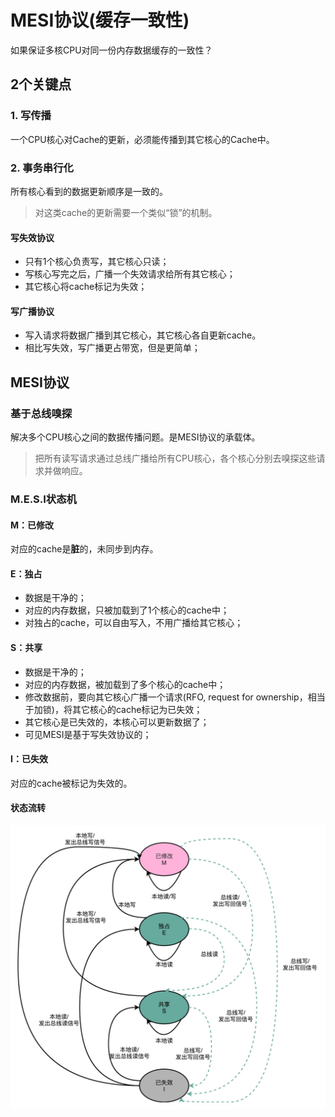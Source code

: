 # MESI协议(缓存一致性)

如果保证多核CPU对同一份内存数据缓存的一致性？

## 2个关键点

### 1. 写传播

一个CPU核心对Cache的更新，必须能传播到其它核心的Cache中。

### 2. 事务串行化

所有核心看到的数据更新顺序是一致的。

> 对这类cache的更新需要一个类似“锁”的机制。

#### 写失效协议

- 只有1个核心负责写，其它核心只读；
- 写核心写完之后，广播一个失效请求给所有其它核心；
- 其它核心将cache标记为失效；

#### 写广播协议

- 写入请求将数据广播到其它核心，其它核心各自更新cache。
- 相比写失效，写广播更占带宽，但是更简单；

## MESI协议

### 基于总线嗅探

解决多个CPU核心之间的数据传播问题。是MESI协议的承载体。

> 把所有读写请求通过总线广播给所有CPU核心，各个核心分别去嗅探这些请求并做响应。


### M.E.S.I状态机

#### M：已修改

对应的cache是**脏**的，未同步到内存。

#### E：独占

- 数据是干净的；
- 对应的内存数据，只被加载到了1个核心的cache中；
- 对独占的cache，可以自由写入，不用广播给其它核心；

#### S：共享

- 数据是干净的；
- 对应的内存数据，被加载到了多个核心的cache中；
- 修改数据前，要向其它核心广播一个请求(RFO, request for ownership，相当于加锁)，将其它核心的cache标记为已失效；
- 其它核心是已失效的，本核心可以更新数据了；
- 可见MESI是基于写失效协议的；

#### I：已失效

对应的cache被标记为失效的。

#### 状态流转

![image](https://raw.githubusercontent.com/ingangi/blog/master/img/cpu_cache_mesi.jpeg)
